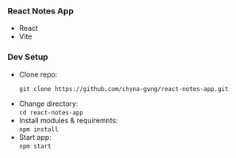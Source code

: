 ### React Notes App
- React
- Vite

### Dev Setup
- Clone repo:  
    ```
    git clone https://github.com/chyna-gvng/react-notes-app.git
    ```
- Change directory:  
    ``
    cd react-notes-app
    ``
- Install modules & requiremnts:  
    ``
    npm install
    ``
- Start app:  
    ``
    npm start
    ``